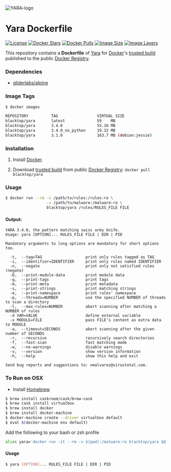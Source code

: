 ![YARA-logo](https://raw.githubusercontent.com/blacktop/docker-yara/master/logo.png)
# Yara Dockerfile

[![License](http://img.shields.io/:license-mit-blue.svg)](http://doge.mit-license.org)
[![Docker Stars](https://img.shields.io/docker/stars/blacktop/yara.svg)][hub]
[![Docker Pulls](https://img.shields.io/docker/pulls/blacktop/yara.svg)][hub]
[![Image Size](https://img.shields.io/imagelayers/image-size/blacktop/yara/latest.svg)](https://imagelayers.io/?images=blacktop/yara:latest)
[![Image Layers](https://img.shields.io/imagelayers/layers/blacktop/yara/latest.svg)](https://imagelayers.io/?images=blacktop/yara:latest)

This repository contains a **Dockerfile** of [Yara](http://plusvic.github.io/yara/) for [Docker](https://www.docker.io/)'s [trusted build](https://hub.docker.com/r/blacktop/yara/) published to the public [Docker Registry](https://hub.docker.com/).

### Dependencies

* [gliderlabs/alpine](https://hub.docker.com/_/gliderlabs/alpine/)

### Image Tags
```bash
$ docker images

REPOSITORY          TAG                 VIRTUAL SIZE
blacktop/yara       latest              59    MB
blacktop/yara       3.4.0               55.16 MB
blacktop/yara       3.4.0_no_python     19.32 MB
blacktop/yara       3.1.0               163.7 MB (debian:jessie)
```

### Installation

1. Install [Docker](https://www.docker.io/).

2. Download [trusted build](https://hub.docker.com/u/blacktop/yara/) from public [Docker Registry](https://hub.docker.com/): `docker pull blacktop/yara`

### Usage
```bash
$ docker run --rm -v /path/to/rules:/rules:ro \
                  -v /path/to/malware:/malware:ro \
                  blacktop/yara /rules/RULES_FILE FILE
```
#### Output:
    YARA 3.4.0, the pattern matching swiss army knife.
    Usage: yara [OPTION]... RULES_FILE FILE | DIR | PID

    Mandatory arguments to long options are mandatory for short options too.

      -t,  --tag=TAG                   print only rules tagged as TAG
      -i,  --identifier=IDENTIFIER     print only rules named IDENTIFIER
      -n,  --negate                    print only not satisfied rules (negate)
      -D,  --print-module-data         print module data
      -g,  --print-tags                print tags
      -m,  --print-meta                print metadata
      -s,  --print-strings             print matching strings
      -e,  --print-namespace           print rules' namespace
      -p,  --threads=NUMBER            use the specified NUMBER of threads to scan a directory
      -l,  --max-rules=NUMBER          abort scanning after matching a NUMBER of rules
      -d VAR=VALUE                     define external variable
      -x MODULE=FILE                   pass FILE's content as extra data to MODULE
      -a,  --timeout=SECONDS           abort scanning after the given number of SECONDS
      -r,  --recursive                 recursively search directories
      -f,  --fast-scan                 fast matching mode
      -w,  --no-warnings               disable warnings
      -v,  --version                   show version information
      -h,  --help                      show this help and exit

    Send bug reports and suggestions to: vmalvarez@virustotal.com.

### To Run on OSX
 - Install [Homebrew](http://brew.sh)

```bash
$ brew install caskroom/cask/brew-cask
$ brew cask install virtualbox
$ brew install docker
$ brew install docker-machine
$ docker-machine create --driver virtualbox default
$ eval $(docker-machine env default)
```
Add the following to your bash or zsh profile

```bash
alias yara='docker run -it --rm -v $(pwd):/malware:ro blacktop/yara $@'
```
#### Usage

```bash
$ yara [OPTION]... RULES_FILE FILE | DIR | PID
```

[hub]: https://hub.docker.com/r/blacktop/yara/
